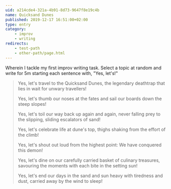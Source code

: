 ```yaml
---
uid: a214cde4-321a-4b91-8d73-9647f8e19c4b
name: Quicksand Dunes
published: 2019-12-17 16:51:00+02:00
type: entry
category:
    - improv
    - writing
redirects:
    - test-path
    - other-path/page.html
---
```


Wherein I tackle my first improv writing task. Select a topic at random and write for 5m starting each sentence with, "Yes, let's!"<!--more-->

> Yes, let's travel to the Quicksand Dunes, the legendary deathtrap that lies in wait for unwary travellers!
>
> Yes, let's thumb our noses at the fates and sail our boards down the steep slopes!
>
> Yes, let's toil our way back up again and again, never falling prey to the slipping, sliding escalators of sand!
>
> Yes, let's celebrate life at dune's top, thighs shaking from the effort of the climb!
>
> Yes, let's shout out loud from the highest point: We have conquered this demon!
>
> Yes, let's dine on our carefully carried basket of culinary treasures, savouring the moments with each bite in the setting sun!
>
> Yes, let's end our days in the sand and sun heavy with tiredness and dust, carried away by the wind to sleep!
